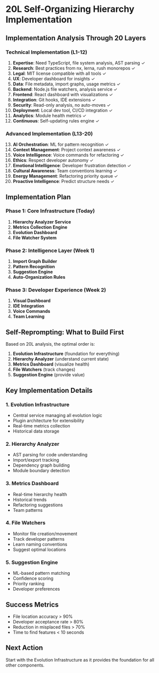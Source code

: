 # 20L Self-Organizing Hierarchy Implementation

## Implementation Analysis Through 20 Layers

### Technical Implementation (L1-12)
1. **Expertise**: Need TypeScript, file system analysis, AST parsing ✓
2. **Research**: Best practices from nx, lerna, rush monorepos ✓
3. **Legal**: MIT license compatible with all tools ✓
4. **UX**: Developer dashboard for insights ✓
5. **Data**: File metadata, import graphs, usage metrics ✓
6. **Backend**: Node.js file watchers, analysis service ✓
7. **Frontend**: React dashboard with visualizations ✓
8. **Integration**: Git hooks, IDE extensions ✓
9. **Security**: Read-only analysis, no auto-moves ✓
10. **Deployment**: Local dev tool, CI/CD integration ✓
11. **Analytics**: Module health metrics ✓
12. **Continuous**: Self-updating rules engine ✓

### Advanced Implementation (L13-20)
13. **AI Orchestration**: ML for pattern recognition ✓
14. **Context Management**: Project context awareness ✓
15. **Voice Intelligence**: Voice commands for refactoring ✓
16. **Ethics**: Respect developer autonomy ✓
17. **Emotional Intelligence**: Developer frustration detection ✓
18. **Cultural Awareness**: Team conventions learning ✓
19. **Energy Management**: Refactoring priority queue ✓
20. **Proactive Intelligence**: Predict structure needs ✓

## Implementation Plan

### Phase 1: Core Infrastructure (Today)

1. **Hierarchy Analyzer Service**
2. **Metrics Collection Engine**
3. **Evolution Dashboard**
4. **File Watcher System**

### Phase 2: Intelligence Layer (Week 1)

1. **Import Graph Builder**
2. **Pattern Recognition**
3. **Suggestion Engine**
4. **Auto-Organization Rules**

### Phase 3: Developer Experience (Week 2)

1. **Visual Dashboard**
2. **IDE Integration**
3. **Voice Commands**
4. **Team Learning**

## Self-Reprompting: What to Build First

Based on 20L analysis, the optimal order is:

1. **Evolution Infrastructure** (foundation for everything)
2. **Hierarchy Analyzer** (understand current state)
3. **Metrics Dashboard** (visualize health)
4. **File Watchers** (track changes)
5. **Suggestion Engine** (provide value)

## Key Implementation Details

### 1. Evolution Infrastructure
- Central service managing all evolution logic
- Plugin architecture for extensibility
- Real-time metrics collection
- Historical data storage

### 2. Hierarchy Analyzer
- AST parsing for code understanding
- Import/export tracking
- Dependency graph building
- Module boundary detection

### 3. Metrics Dashboard
- Real-time hierarchy health
- Historical trends
- Refactoring suggestions
- Team patterns

### 4. File Watchers
- Monitor file creation/movement
- Track developer patterns
- Learn naming conventions
- Suggest optimal locations

### 5. Suggestion Engine
- ML-based pattern matching
- Confidence scoring
- Priority ranking
- Developer preferences

## Success Metrics
- File location accuracy > 90%
- Developer acceptance rate > 80%
- Reduction in misplaced files > 70%
- Time to find features < 10 seconds

## Next Action
Start with the Evolution Infrastructure as it provides the foundation for all other components.